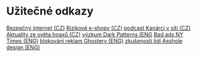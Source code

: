 # Užitečné odkazy

<a href="http://www.bezpecnyinternet.cz/" class="button" target="_blank">Bezpečný internet (CZ)</a>
<a href="https://www.coi.cz/pro-spotrebitele/rizikove-e-shopy/" class="button" target="_blank">Rizikové e-shopy (CZ)</a>
<a href="https://www.kanarci.online/" class="button" target="_blank">podcast Kanárci v síti (CZ)</a>
<a href="https://www.hoax.cz/hoax/aktuality/" class="button" target="_blank">Aktuality ze světa hoaxů (CZ)</a>
<a href="https://webtransparency.cs.princeton.edu/dark-patterns/#revisions" class="button" target="_blank">výzkum Dark Patterns (ENG</a>
<a href="https://www.nytimes.com/interactive/2015/12/04/business/media/bad-ads-list.html?mtrref=www.nytimes.com&assetType=REGIWALL" class="button" target="_blank">Bad ads NY Times (ENG)</a>
<a href="https://www.ghostery.com/" class="button" target="_blank">blokování reklam Ghostery (ENG)</a>
<a href="https://www.reddit.com/r/assholedesign/" class="button" target="_blank">zkušenosti lidí Asshole design (ENG)</a>